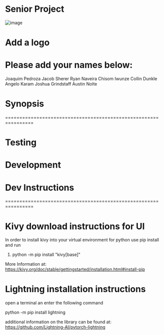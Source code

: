 # Senior Project
![image](https://github.com/Very-Bad-Goose/Senior-Project/assets/71528875/e1188759-313a-422f-8232-3cd898f4fc5c)

# Add a logo

# Please add your names below: 

Joaquim Pedroza
Jacob Sherer
Ryan Naveira
Chisom Iwunze
Collin Dunkle
Angelo Karam
Joshua Grindstaff
Austin Nolte
# Synopsis
================================================================
# Testing

# Development

# Dev Instructions
================================================================
# Kivy download instructions for UI
In order to install kivy into your virtual environment for python use pip install and run

1) python -m pip install "kivy[base]"

More Information at: https://kivy.org/doc/stable/gettingstarted/installation.html#install-pip

# Lightning installation instructions
open a terminal an enter the following command

python -m pip install lightning

additional information on the library can be found at: https://github.com/Lightning-AI/pytorch-lightning


